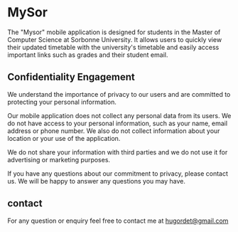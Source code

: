 # MySor
The "Mysor" mobile application is designed for students in the Master of Computer Science at Sorbonne University. It allows users to quickly view their updated timetable with the university's timetable and easily access important links such as grades and their student email.
## Confidentiality Engagement
We understand the importance of privacy to our users and are committed to protecting your personal information.

Our mobile application does not collect any personal data from its users. We do not have access to your personal information, such as your name, email address or phone number. We also do not collect information about your location or your use of the application.

We do not share your information with third parties and we do not use it for advertising or marketing purposes.

If you have any questions about our commitment to privacy, please contact us. We will be happy to answer any questions you may have.

## contact

For any question or enquiry feel free to contact me at hugordet@gmail.com

